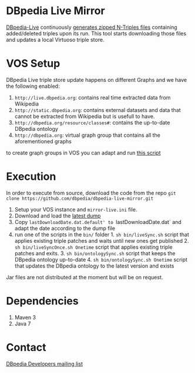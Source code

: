 DBpedia Live Mirror
==========

[DBpedia-Live](http://live.dbpedia.org) continuously [generates zipped N-Triples files](http://live.dbpedia.org/changesets/) containing added/deleted triples upon its run.
This tool starts downloading those files and updates a local Virtuoso triple store.

VOS Setup
=========
DBpedia Live triple store update happens on different Graphs and we have the following enabled:
  1. `http://live.dbpedia.org`: contains real time extracted data from Wikipedia
  2. `http://static.dbpedia.org`: contains external datasets and data that cannot be extracted from Wikipedia but is usefull to have.
  3. `http://dbpedia.org/resource/classes#`: contains the up-to-date DBpedia ontology
  4. `http://dbpedia.org`: virtual graph group that contains all the aforementioned graphs

to create graph groups in VOS you can adapt and run [this script](https://github.com/dbpedia/dbpedia-documentation/blob/master/scripts/virtuoso/create_graph_groups.sql)

Execution
=========
In order to execute from source, download the code from the repo
`git clone https://github.com/dbpedia/dbpedia-live-mirror.git`

  1. Setup your VOS instance and `mirror-live.ini` file.
  2. Download and load the [latest dump](http://live.dbpedia.org/dumps/)
  3. Copy `lastDownloadDate.dat.default' to `lastDownloadDate.dat` and adapt the date according to the dump file
  3. run one of the scripts in the `bin/` folder
    1. `sh bin/liveSync.sh` script that applies existing triple patches and waits until new ones get published 
    2. `sh bin/liveSyncOnce.sh Onetime` script that applies existing triple patches and exits.
    3. `sh bin/ontologySync.sh` script that keeps the DBpedia ontology up-to-date
    4. `sh bin/ontologySync.sh Onetime` script that updates the DBpedia ontology to the latest version and exists

Jar files are not distributed at the moment but will be on request.

Dependencies
=========
  1. Maven 3
  2. Java 7

Contact
=======
[DBpedia Developers mailing list](https://lists.sourceforge.net/lists/listinfo/dbpedia-developers)


